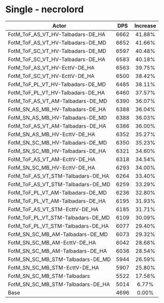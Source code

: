 # Single - necrolord
| Actor | DPS | Increase |
|---|:---:|:---:|
|FotM_ToF_AS_VT_HV-Talbadars-DE_HA|6662|41.88%|
|FotM_ToF_AS_VT_HV-Talbadars-DE_MD|6652|41.66%|
|FotM_ToF_SC_VT_HV-Talbadars-DE_MD|6597|40.48%|
|FotM_ToF_SC_VT_HV-Talbadars-DE_HA|6583|40.18%|
|FotM_ToF_AS_VT_HV-EcttV-DE_HA|6563|39.75%|
|FotM_ToF_SC_VT_HV-EcttV-DE_HA|6500|38.42%|
|FotM_ToF_PL_VT_HV-Talbadars-DE_MD|6485|38.11%|
|FotM_ToF_PL_VT_HV-Talbadars-DE_HA|6460|37.57%|
|FotM_ToF_AS_VT_AM-Talbadars-DE_MD|6390|36.07%|
|FotM_SN_AS_MB_HV-Talbadars-DE_HA|6388|36.04%|
|FotM_SN_AS_MB_HV-Talbadars-DE_MD|6388|36.03%|
|FotM_ToF_AS_VT_AM-Talbadars-DE_HA|6386|36.00%|
|FotM_SN_AS_MB_HV-EcttV-DE_HA|6352|35.27%|
|FotM_SN_SC_MB_HV-Talbadars-DE_MD|6350|35.23%|
|FotM_SN_SC_MB_HV-Talbadars-DE_HA|6321|34.60%|
|FotM_ToF_AS_VT_AM-EcttV-DE_HA|6318|34.54%|
|FotM_SN_SC_MB_HV-EcttV-DE_HA|6293|34.00%|
|FotM_ToF_AS_VT_STM-Talbadars-DE_HA|6264|33.40%|
|FotM_ToF_AS_VT_STM-Talbadars-DE_MD|6259|33.29%|
|FotM_ToF_PL_VT_AM-Talbadars-DE_MD|6236|32.80%|
|FotM_ToF_PL_VT_AM-Talbadars-DE_HA|6195|31.93%|
|FotM_ToF_AS_VT_STM-EcttV-DE_HA|6185|31.71%|
|FotM_ToF_PL_VT_STM-Talbadars-DE_MD|6109|30.09%|
|FotM_ToF_PL_VT_STM-Talbadars-DE_HA|6077|29.40%|
|FotM_SN_SC_MB_AM-Talbadars-DE_MD|6073|29.32%|
|FotM_SN_SC_MB_AM-EcttV-DE_HA|6042|28.68%|
|FotM_SN_SC_MB_AM-Talbadars-DE_HA|6036|28.54%|
|FotM_SN_SC_MB_STM-Talbadars-DE_MD|5944|26.59%|
|FotM_SN_SC_MB_STM-EcttV-DE_HA|5907|25.80%|
|FotM_SN_SC_MB_STM-Talbadars|5522|17.58%|
|FotM_SN_SC_MB_STM-Talbadars-DE_HA|5014|6.77%|
|Base|4696|0.00%|
